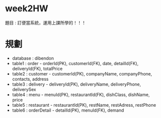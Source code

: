 # week2HW
題目 : 訂便當系統，運用上課所學的！！！

# 規劃
- database : dibendon
- table1 : order - orderId(PK), customerId(FK), date, detailId(FK), deliveryId(FK), totalPrice
- table2 : customer - customerId(PK), companyName, companyPhone, contacts, address
- table3 : delivery - deliveryId(PK), deliveryName, deliveryPhone, deliverySex
- table4 : menu - menuId(PK), restaurantId(FK), dishClass, dishName, price
- table5 : restaurant - restaurantId(PK), restName, restAdress, restPhone
- table6 : orderDetail - detailId(PK), menuId(FK), demand